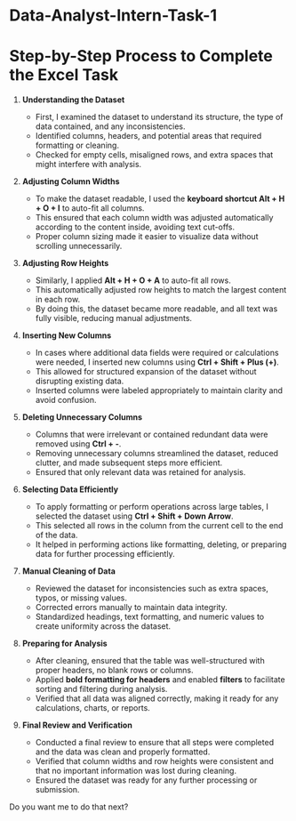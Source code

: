 # Data-Analyst-Intern-Task-1



# **Step-by-Step Process to Complete the Excel Task**

1. **Understanding the Dataset**

   * First, I examined the dataset to understand its structure, the type of data contained, and any inconsistencies.
   * Identified columns, headers, and potential areas that required formatting or cleaning.
   * Checked for empty cells, misaligned rows, and extra spaces that might interfere with analysis.

2. **Adjusting Column Widths**

   * To make the dataset readable, I used the **keyboard shortcut Alt + H + O + I** to auto-fit all columns.
   * This ensured that each column width was adjusted automatically according to the content inside, avoiding text cut-offs.
   * Proper column sizing made it easier to visualize data without scrolling unnecessarily.

3. **Adjusting Row Heights**

   * Similarly, I applied **Alt + H + O + A** to auto-fit all rows.
   * This automatically adjusted row heights to match the largest content in each row.
   * By doing this, the dataset became more readable, and all text was fully visible, reducing manual adjustments.

4. **Inserting New Columns**

   * In cases where additional data fields were required or calculations were needed, I inserted new columns using **Ctrl + Shift + Plus (+)**.
   * This allowed for structured expansion of the dataset without disrupting existing data.
   * Inserted columns were labeled appropriately to maintain clarity and avoid confusion.

5. **Deleting Unnecessary Columns**

   * Columns that were irrelevant or contained redundant data were removed using **Ctrl + -**.
   * Removing unnecessary columns streamlined the dataset, reduced clutter, and made subsequent steps more efficient.
   * Ensured that only relevant data was retained for analysis.

6. **Selecting Data Efficiently**

   * To apply formatting or perform operations across large tables, I selected the dataset using **Ctrl + Shift + Down Arrow**.
   * This selected all rows in the column from the current cell to the end of the data.
   * It helped in performing actions like formatting, deleting, or preparing data for further processing efficiently.

7. **Manual Cleaning of Data**

   * Reviewed the dataset for inconsistencies such as extra spaces, typos, or missing values.
   * Corrected errors manually to maintain data integrity.
   * Standardized headings, text formatting, and numeric values to create uniformity across the dataset.

8. **Preparing for Analysis**

   * After cleaning, ensured that the table was well-structured with proper headers, no blank rows or columns.
   * Applied **bold formatting for headers** and enabled **filters** to facilitate sorting and filtering during analysis.
   * Verified that all data was aligned correctly, making it ready for any calculations, charts, or reports.

9. **Final Review and Verification**

   * Conducted a final review to ensure that all steps were completed and the data was clean and properly formatted.
   * Verified that column widths and row heights were consistent and that no important information was lost during cleaning.
   * Ensured the dataset was ready for any further processing or submission.



Do you want me to do that next?
